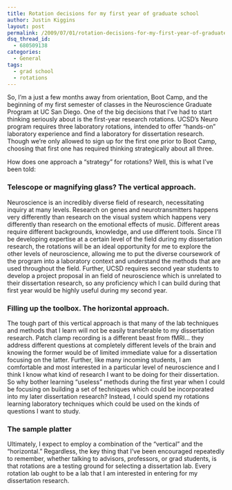 ```yaml
---
title: Rotation decisions for my first year of graduate school
author: Justin Kiggins
layout: post
permalink: /2009/07/01/rotation-decisions-for-my-first-year-of-graduate-school/
dsq_thread_id:
  - 680509138
categories:
  - General
tags:
  - grad school
  - rotations
---
```

So, I&#8217;m a just a few months away from orientation, Boot Camp, and the beginning of my first semester of classes in the Neuroscience Graduate Program at UC San Diego. One of the big decisions that I&#8217;ve had to start thinking seriously about is the first-year research rotations. UCSD&#8217;s Neuro program requires three laboratory rotations, intended to offer &#8220;hands-on&#8221; laboratory experience and find a laboratory for dissertation research. Though we&#8217;re only allowed to sign up for the first one prior to Boot Camp, choosing that first one has required thinking strategically about all three.

How does one approach a &#8220;strategy&#8221; for rotations? Well, this is what I&#8217;ve been told:

### Telescope or magnifying glass? The vertical approach.

Neuroscience is an incredibly diverse field of research, necessitating inquiry at many levels. Research on genes and neurotransmitters happens very differently than research on the visual system which happens very differently than research on the emotional effects of music. Different areas require different backgrounds, knowledge, and use different tools. Since I&#8217;ll be developing expertise at a certain level of the field during my dissertation research, the rotations will be an ideal opportunity for me to explore the other levels of neuroscience, allowing me to put the diverse coursework of the program into a laboratory context and understand the methods that are used throughout the field. Further, UCSD requires second year students to develop a project proposal in an field of neuroscience which is unrelated to their dissertation research, so any proficiency which I can build during that first year would be highly useful during my second year.

### Filling up the toolbox. The horizontal approach.

The tough part of this vertical approach is that many of the lab techniques and methods that I learn will not be easily transferable to my dissertation research. Patch clamp recording is a different beast from fMRI&#8230; they address different questions at completely different levels of the brain and knowing the former would be of limited immediate value for a dissertation focusing on the latter. Further, like many incoming students, I am comfortable and most interested in a particular level of neuroscience and I think I know what kind of research I want to be doing for their dissertation. So why bother learning &#8220;useless&#8221; methods during the first year when I could be focusing on building a set of techniques which could be incorporated into my later dissertation research? Instead, I could spend my rotations learning laboratory techniques which could be used on the kinds of questions I want to study.

### The sample platter

Ultimately, I expect to employ a combination of the &#8220;vertical&#8221; and the &#8220;horizontal.&#8221; Regardless, the key thing that I&#8217;ve been encouraged repeatedly to remember, whether talking to advisors, professors, or grad students, is that rotations are a testing ground for selecting a dissertation lab. Every rotation lab ought to be a lab that I am interested in entering for my dissertation research.